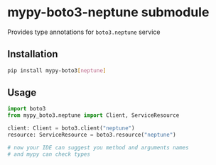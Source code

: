 # mypy-boto3-neptune submodule

Provides type annotations for `boto3.neptune` service

## Installation

```bash
pip install mypy-boto3[neptune]
```

## Usage

```python
import boto3
from mypy_boto3.neptune import Client, ServiceResource

client: Client = boto3.client("neptune")
resource: ServiceResource = boto3.resource("neptune")

# now your IDE can suggest you method and arguments names
# and mypy can check types
```

